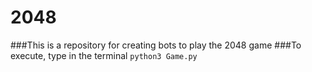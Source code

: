 # 2048

###This is a repository for creating bots to play the 2048 game
###To execute, type in the terminal
`python3 Game.py`

